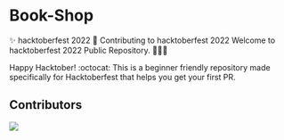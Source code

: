 # Book-Shop

✨ hacktoberfest 2022
🌱 Contributing to hacktoberfest 2022
Welcome to hacktoberfest 2022 Public Repository. 👨🏻‍💻

Happy Hacktober! :octocat: This is a beginner friendly repository made specifically for Hacktoberfest that helps you get your first PR.

## Contributors

<a href="https://github.com/sliitwomeninfoss/wif-web/graphs/contributors">
  <img src="https://contrib.rocks/image?repo=MadhushaPrasad/Book-Shop" />
</a>
